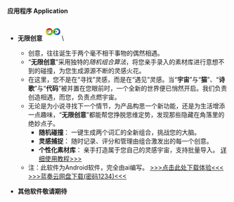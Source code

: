 
#### 应用程序 Application

- **无限创意** <img src="contents/data/app/无限灵感.png" alt="居然看不到图片？" width="40" height="40">\
    - 创意，往往诞生于两个毫不相干事物的偶然相遇。
    - “**无限创意**”采用独特的*随机组合算法*，将您亲手录入的素材库进行意想不到的碰撞，为您生成源源不断的灵感火花。
    - 在这里，您不是在“寻找”灵感，而是在“遇见”灵感。当“**宇宙**”与“**猫**”、“**诗歌**”与“**代码**”被并置在您眼前时，一个全新的世界便已悄然开启。我们负责创造相遇，而您，负责点燃宇宙。
    - 无论是为小说寻找下一个情节，为产品构思一个新功能，还是为生活增添一点趣味，“**无限创意**”都能帮您挣脱思维定势，发现那些隐藏在角落里的绝妙点子。
        - **随机碰撞**： 一键生成两个词汇的全新组合，挑战您的大脑。
        - **灵感捕捉**： 随时记录、评分和管理由组合激发出的每一个创意。
        - **个性化素材库**： 亲手打造属于您自己的灵感宇宙，支持批量导入。
    [详细使用教程>>>](https://markus87419632.github.io/app/Unlimited%20creativity.html)
    - 注：此软件为Android软件，完全由ai编写。
    [>>>点击此处下载体验<<<](https://markus87419632.github.io/app/Unlimited%20creativity.apk)\
    [>>>蓝奏云网盘下载(密码1234)<<<](https://wwxk.lanzouu.com/itbuc393qqqj)

- **其他软件敬请期待**

